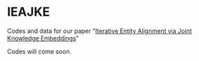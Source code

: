 # IEAJKE
Codes and data for our paper "[Iterative Entity Alignment via Joint Knowledge Embeddings](https://www.ijcai.org/proceedings/2017/0595.pdf)"

Codes will come soon. 
